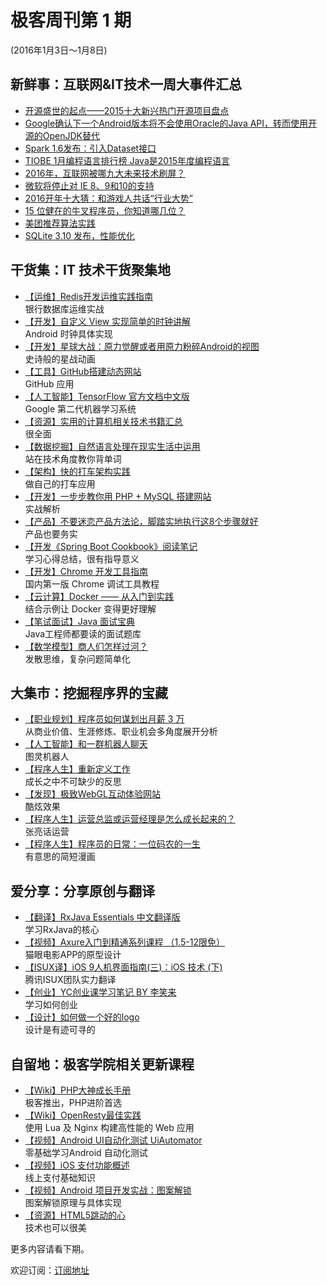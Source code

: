 # 极客周刊第 1 期

(2016年1月3日～1月8日)

## 新鲜事：互联网&IT技术一周大事件汇总

- [开源盛世的起点——2015十大新兴热门开源项目盘点](http://www.oschina.net/news/69238/2015-top-ten-emerging-open-source-projects) 
- [Google确认下一个Android版本将不会使用Oracle的Java API，转而使用开源的OpenJDK替代](http://www.infoq.com/cn/news/2016/01/Google-Oracle-OpenJDK?utm_source=infoq&utm_medium=popular_widget&utm_campaign=popular_content_list&utm_content=homepage)
- [Spark 1.6发布：引入Dataset接口](http://www.infoq.com/cn/news/2016/01/spark-16-release)
- [TIOBE 1月编程语言排行榜 Java是2015年度编程语言](http://www.oschina.net/news/69606/tiobe-2016-1)
- [2016年，互联网被哪九大未来技术刷屏？](http://zxr.baijia.baidu.com/article/285389)
- [微软将停止对 IE 8、9和10的支持](http://www.infoq.com/cn/news/2016/01/end-support-ie-8-9-10)
- [2016开年十大猜：和游戏人共话“行业大势” ](http://zhuanlan.zhihu.com/chuapp/20476916)
- [15 位健在的牛叉程序员，你知道哪几位？](http://blog.jobbole.com/97009/)
- [美团推荐算法实践](http://tech.meituan.com/mt-recommend-practice.html)
- [SQLite 3.10 发布，性能优化](http://www.oschina.net/news/69673/sqlite-3-10)

## 干货集：IT 技术干货聚集地

- [【运维】Redis开发运维实践指南](http://wiki.jikexueyuan.com/project/all-about-redis/)
<br>银行数据库运维实战
- [【开发】自定义 View 实现简单的时钟讲解](http://qun.jikexueyuan.com/android/topic/241)
<br>Android 时钟具体实现
- [【开发】星球大战：原力觉醒或者用原力粉碎Android的视图](https://github.com/bboyfeiyu/android-tech-frontier/blob/master/issue-31/星球大战：原力觉醒或者用原力粉碎Android的视图.md)
<br>史诗般的星战动画
- [【工具】GitHub搭建动态网站](http://qun.jikexueyuan.com/web/topic/290)
<br>GitHub 应用
- [【人工智能】TensorFlow 官方文档中文版](http://wiki.jikexueyuan.com/project/tensorflow-zh/)
<br>Google 第二代机器学习系统
- [【资源】实用的计算机相关技术书籍汇总](https://github.com/LippiOuYang/practical-programming-books)
<br>很全面
- [【数据挖掘】自然语言处理在现实生活中运用](http://www.cnblogs.com/baiboy/p/zryy1.html)
<br>站在技术角度教你背单词
- [【架构】快的打车架构实践](http://mp.weixin.qq.com/s?__biz=MjM5MjAwODM4MA==&mid=402041851&idx=1&sn=10e83c9dc614ae36bba63da9d5614b86&scene=0#wechat_redirect)
<br>做自己的打车应用
- [【开发】一步步教你用 PHP + MySQL 搭建网站](http://wiki.jikexueyuan.com/project/php-and-mysql-web/)
<br>实战解析
- [【产品】不要迷恋产品方法论，脚踏实地执行这8个步骤就好](http://www.woshipm.com/pd/262724.html)
<br>产品也要务实
- [【开发《Spring Boot Cookbook》阅读笔记](http://wiki.jikexueyuan.com/project/spring-boot/)
<br>学习心得总结，很有指导意义
- [【开发】Chrome 开发工具指南](http://wiki.jikexueyuan.com/project/chrome-devtools/)
<br>国内第一版 Chrome 调试工具教程
- [【云计算】Docker —— 从入门到实践](http://wiki.jikexueyuan.com/project/docker-technology-and-combat/)
<br>结合示例让 Docker 变得更好理解
- [【笔试面试】Java 面试宝典](http://wiki.jikexueyuan.com/project/java-interview-bible/)
<br>Java工程师都要读的面试题库
- [【数学模型】商人们怎样过河？](http://blog.luoyuanhang.com/2016/01/06/【数学模型】商人们怎样过河？/)
<br>发散思维，复杂问题简单化

## 大集市：挖掘程序界的宝藏 
 
- [【职业规划】程序员如何谋划出月薪 3 万](http://m.oschina.net/news/69597/how-to-plan-30000-salary)
<br>从商业价值、生涯修炼、职业机会多角度展开分析
- [【人工智能】和一群机器人聊天](http://www.5u55.cn/20151231-chat-with-robots.html)
<br>图灵机器人
- [【程序人生】重新定义工作](http://www.labazhou.net/2016/01/redefining-work/)
<br>成长之中不可缺少的反思
- [【发现】极致WebGL互动体验网站](https://cybermap.kaspersky.com/)
<br>酷炫效果
- [【程序人生】运营总监或运营经理是怎么成长起来的？](https://www.zhihu.com/question/19810744)
<br>张亮话运营
- [【程序人生】程序员的日常：一位码农的一生](http://codingpy.com/article/programmers-daily-a-coders-whole-life/)
<br>有意思的简短漫画

## 爱分享：分享原创与翻译

- [【翻译】RxJava Essentials 中文翻译版](https://github.com/yuxingxin/RxJava-Essentials-CN)
<br>学习RxJava的核心
- [【视频】Axure入门到精通系列课程 （1.5-12限免）](http://ke.jikexueyuan.com/xilie/278)
<br>猫眼电影APP的原型设计
- [【ISUX译】iOS 9人机界面指南(三)：iOS 技术 (下)](http://isux.tencent.com/ios9-guideline-ch3-2.html)
<br>腾讯ISUX团队实力翻译
- [【创业】YC创业课学习笔记 BY 李笑来](http://zhibimo.com/read/xiaolai/growth/index.html)
<br>学习如何创业
- [【设计】如何做一个好的logo](http://www.zcool.com.cn/article/ZMzgzMTcy.html)
<br>设计是有迹可寻的

## 自留地：极客学院相关更新课程

- [【Wiki】PHP大神成长手册](http://www.jikexueyuan.com/blog/535.html)
<br>极客推出，PHP进阶首选
- [【Wiki】OpenResty最佳实践](http://wiki.jikexueyuan.com/project/openresty/)
<br>使用 Lua 及 Nginx 构建高性能的 Web 应用
- [【视频】Android UI自动化测试 UiAutomator](http://ke.jikexueyuan.com/xilie/10)
<br>零基础学习Android 自动化测试
- [【视频】iOS 支付功能概述](http://www.jikexueyuan.com/course/2419.html)
<br>线上支付基础知识
- [【视频】Android 项目开发实战：图案解锁](http://www.jikexueyuan.com/course/1592.html)
<br>图案解锁原理与具体实现
- [【资源】HTML5跳动的心](http://download.jikexueyuan.com/detail/id/2970.html)
<br>技术也可以很美

更多内容请看下期。

欢迎订阅：[订阅地址](http://list.qq.com/cgi-bin/qf_invite?id=83392b8505dd16951d180f02fe45e724a4f0c455983ca581)
